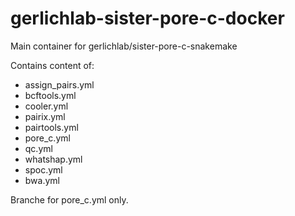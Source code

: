 # gerlichlab-sister-pore-c-docker
Main container for gerlichlab/sister-pore-c-snakemake

Contains content of:
 - assign_pairs.yml
 - bcftools.yml
 - cooler.yml
 - pairix.yml
 - pairtools.yml
 - pore_c.yml
 - qc.yml
 - whatshap.yml
 - spoc.yml
 - bwa.yml

Branche for pore_c.yml only.